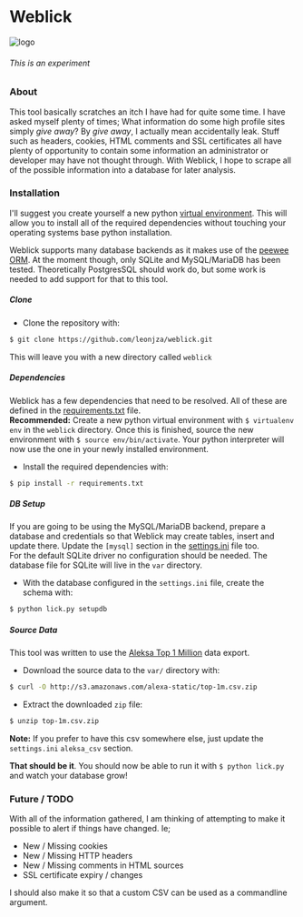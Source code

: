 # Weblick

![logo](http://i.imgur.com/j0zMRrs.png)

###### This is an experiment

### About
This tool basically scratches an itch I have had for quite some time. I have asked myself plenty of times; What
information do some high profile sites simply *give away*? By *give away*, I actually mean accidentally leak. Stuff such as headers,
cookies, HTML comments and SSL certificates all have plenty of opportunity to contain some information an administrator or
developer may have not thought through. With Weblick, I hope to scrape all of the possible information into a database
for later analysis.

### Installation
I'll suggest you create yourself a new python [virtual environment](http://docs.python-guide.org/en/latest/dev/virtualenvs/).
This will allow you to install all of the required dependencies without touching your operating systems base python installation.

Weblick supports many database backends as it makes use of the [peewee ORM](https://peewee.readthedocs.org/en/latest/). At the moment
though, only SQLite and MySQL/MariaDB has been tested. Theoretically PostgresSQL should work do, but some work is needed to
add support for that to this tool.

##### Clone
 - Clone the repository with:
 
 ```bash
 $ git clone https://github.com/leonjza/weblick.git
 ```
 
 This will leave you with a new directory called `weblick`
 
##### Dependencies
Weblick has a few dependencies that need to be resolved. All of these are defined in the [requirements.txt](https://github.com/leonjza/weblick/blob/master/requirements.txt) file.  
**Recommended:** Create a new python virtual environment with `$ virtualenv env` in the `weblick` directory. Once this is
finished, source the new environment with `$ source env/bin/activate`. Your python interpreter will now use the one in your
newly installed environment.
  
  - Install the required dependencies with:
  
  ```bash
  $ pip install -r requirements.txt
  ```
  
##### DB Setup
If you are going to be using the MySQL/MariaDB backend, prepare a database and credentials so that Weblick may create tables,
insert and update there. Update the `[mysql]` section in the [settings.ini](https://github.com/leonjza/weblick/blob/master/settings.ini) file too.  
For the default SQLite driver no configuration should be needed. The database file for SQLite will live in the `var` directory.

 - With the database configured in the `settings.ini` file, create the schema with:

 ```bash
 $ python lick.py setupdb
 ```

##### Source Data
This tool was written to use the [Aleksa Top 1 Million](https://support.alexa.com/hc/en-us/articles/200461990-Can-I-get-a-list-of-top-sites-from-an-API-) data export.

 - Download the source data to the `var/` directory with:

 ```bash
 $ curl -O http://s3.amazonaws.com/alexa-static/top-1m.csv.zip
 ```

 - Extract the downloaded `zip` file:
 
 ```bash
 $ unzip top-1m.csv.zip
 ```
 
 **Note:** If you prefer to have this csv somewhere else, just update the `settings.ini` `aleksa_csv` section.

**That should be it**. You should now be able to run it with `$ python lick.py` and watch your database grow!

### Future / TODO

With all of the information gathered, I am thinking of attempting to make it possible to alert if things have changed. Ie;
 - New / Missing cookies
 - New / Missing HTTP headers
 - New / Missing comments in HTML sources
 - SSL certificate expiry / changes
 
I should also make it so that a custom CSV can be used as a commandline argument.
